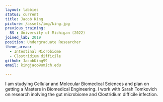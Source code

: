 ```yaml
---
layout: labbies
status: current
title: Jacob King
picture: /assets/img/king.jpg
previous_training:
  BS : University of Michigan (2022)
joined_lab: 2019
position: Undergraduate Researcher
theme_areas:
  - Intestinal Microbiome
  - Clostridium difficile
github: JacobKing99
email: kingjaco@umich.edu

---
```


I am studying Cellular and Molecular Biomedical Sciences and plan on getting a Masters in Biomedical Engineering. I work with Sarah Tomkovich on research inolving the gut microbiome and Clostridium difficile infection.
